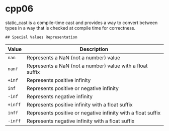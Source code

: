# cpp06

 static_cast is a compile-time cast and provides a way to 
 convert between types in a way that is checked at compile time for correctness. 
 
    ## Special Values Representation

| Value  | Description                                         |
|--------|-----------------------------------------------------|
| `nan`  | Represents a NaN (not a number) value               |
| `nanf` | Represents a NaN (not a number) value with a float suffix |
| `+inf` | Represents positive infinity                        |
| `inf`  | Represents positive or negative infinity            |
| `-inf` | Represents negative infinity                        |
| `+inff`| Represents positive infinity with a float suffix    |
| `inff` | Represents positive or negative infinity with a float suffix |
| `-inff`| Represents negative infinity with a float suffix    |



